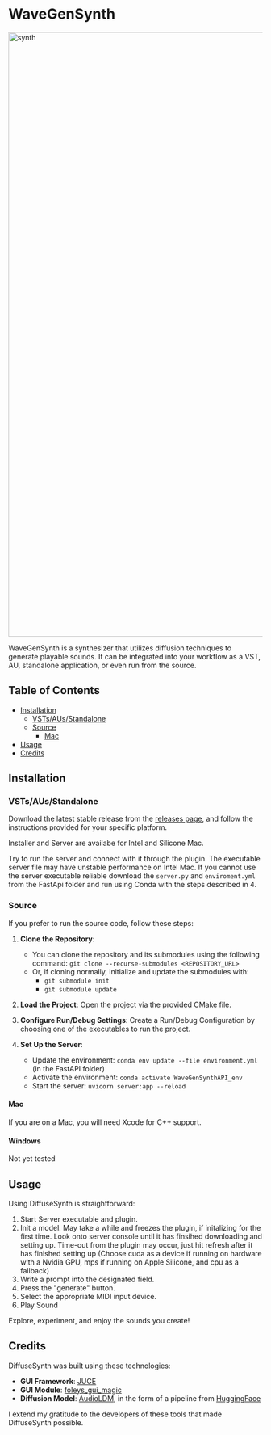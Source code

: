 # WaveGenSynth
<img width="1197" alt="synth" src="https://github.com/suckrowPierre/WaveGenSynth/assets/100494266/cd185e80-8fc1-48cf-a2e1-42aea68deaf6">

WaveGenSynth is a synthesizer that utilizes diffusion techniques to generate playable sounds. It can be integrated into your workflow as a VST, AU, standalone application, or even run from the source.

## Table of Contents
- [Installation](#installation)
  - [VSTs/AUs/Standalone](#vsts/auss/standalone)
  - [Source](#source)
    - [Mac](#mac)
- [Usage](#usage)
- [Credits](#credits)

## Installation

### VSTs/AUs/Standalone
Download the latest stable release from the [releases page](), and follow the instructions provided for your specific platform.

Installer and Server are availabe for Intel and Silicone Mac. 

Try to run the server and connect with it through the plugin. The executable server file may have unstable performance on Intel Mac. If you cannot use the server executable reliable download the `server.py` and `enviroment.yml` from the FastApi folder and run using Conda with the steps described in 4.

### Source
If you prefer to run the source code, follow these steps:

1. **Clone the Repository**:
   - You can clone the repository and its submodules using the following command: `git clone --recurse-submodules <REPOSITORY_URL>`
   - Or, if cloning normally, initialize and update the submodules with:
     - `git submodule init`
     - `git submodule update`

2. **Load the Project**: Open the project via the provided CMake file.

3. **Configure Run/Debug Settings**: Create a Run/Debug Configuration by choosing one of the executables to run the project.

4. **Set Up the Server**:
   - Update the environment: `conda env update --file environment.yml` (in the FastAPI folder)
   - Activate the environment: `conda activate WaveGenSynthAPI_env`
   - Start the server: `uvicorn server:app --reload`

#### Mac
If you are on a Mac, you will need Xcode for C++ support.

#### Windows
Not yet tested

## Usage

Using DiffuseSynth is straightforward:
1. Start Server executable and plugin.
2. Init a model. May take a while and freezes the plugin, if initalizing for the first time. Look onto server console until it has finsihed downloading and setting up. Time-out from the plugin may occur, just hit refresh after it has finished setting up (Choose cuda as a device if running on hardware with a Nvidia GPU, mps if running on Apple Silicone, and cpu as a fallback)
3. Write a prompt into the designated field.
4. Press the "generate" button.
6. Select the appropriate MIDI input device.
7. Play Sound

Explore, experiment, and enjoy the sounds you create!

## Credits

DiffuseSynth was built using these technologies:
- **GUI Framework**: [JUCE](https://github.com/juce-framework/JUCE)
- **GUI Module**: [foleys_gui_magic](https://github.com/ffAudio/foleys_gui_magic/)
- **Diffusion Model**: [AudioLDM](https://github.com/haoheliu/AudioLDM), in the form of a pipeline from [HuggingFace](https://huggingface.co/docs/diffusers/v0.17.1/en/api/pipelines/audioldm)

I extend my gratitude to the developers of these tools that made DiffuseSynth possible.
